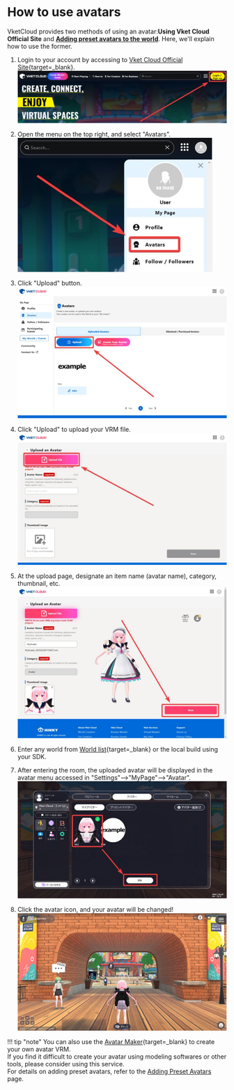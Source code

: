 # How to use avatars

VketCloud provides two methods of using an avatar:**Using Vket Cloud Official Site** and **[Adding preset avatars to the world](../WorldMakingGuide/PresetAvatar.md)**. Here, we'll explain how to use the former.

1. Login to your account by accessing to [Vket Cloud Official Site](https://cloud.vket.com/){target=_blank}.
![SetupAvatar_1](./img/SetupAvatar_01_en.jpg)
  
2. Open the menu on the top right, and select "Avatars".
![SetupAvatar_2](./img/SetupAvatar_02_en.jpg)

3. Click "Upload" button.  
![SetupAvatar_3](./img/SetupAvatar_03_en.jpg)

4. Click "Upload" to upload your VRM file.  
![SetupAvatar_3](./img/SetupAvatar_04_en.jpg)

5. At the upload page, designate an item name (avatar name), category, thumbnail, etc.
![SetupAvatar_4](./img/SetupAvatar_05_en.jpg)

6. Enter any world from [World list](https://cloud.vket.com/search/worlds){target=_blank} or the local build using your SDK.

7. After entering the room, the uploaded avatar will be displayed in the avatar menu accessed in "Settings"-->"MyPage"-->"Avatar".
![SetupAvatar_5](./img/SetupAvatar_06.jpg)

8. Click the avatar icon, and your avatar will be changed!
![SetupAvatar_6](./img/SetupAvatar_07.jpg)

!!! tip "note"
    You can also use the [Avatar Maker](https://avatarmaker.vket.com/edit/){target=_blank} to create your own avatar VRM.<br> 
    If you find it difficult to create your avatar using modeling softwares or other tools, please consider using this service.<br>
    For details on adding preset avatars, refer to the [Adding Preset Avatars](../WorldMakingGuide/PresetAvatar.md) page.
